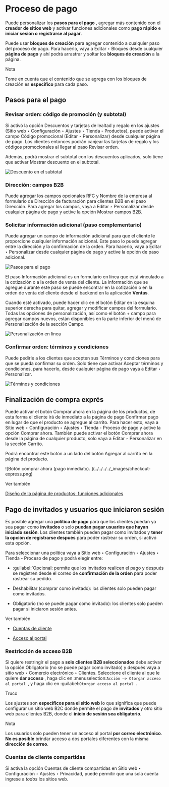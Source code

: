 # Proceso de pago

Puede personalizar los **pasos para el pago** , agregar más contenido con el
**creador de sitios web** y activar funciones adicionales como **pago rápido**
e **iniciar sesión o registrarse al pagar**.

Puede usar **bloques de creación** para agregar contenido a cualquier paso del
proceso de pago. Para hacerlo, vaya a Editar ‣ Bloques desde cualquier
**página de pago** y ahí podrá arrastrar y soltar los **bloques de creación**
a la página.

Nota

Tome en cuenta que el contenido que se agrega con los bloques de creación es
**específico** para cada paso.

## Pasos para el pago

### Revisar orden: código de promoción (y subtotal)

Si activó la opción Descuentos y tarjetas de lealtad y regalo en los ajustes
(Sitio web ‣ Configuración ‣ Ajustes ‣ Tienda - Productos), puede activar el
campo Código promocional (Editar ‣ Personalizar) desde cualquier página de
pago. Los clientes entonces podrán canjear las tarjetas de regalo y los
códigos promocionales al llegar al paso Revisar orden.

Además, podrá mostrar el subtotal con los descuentos aplicados, solo tiene que
activar Mostrar descuento en el subtotal.

![Descuento en el subtotal](../../../../_images/checkout-subtotal.png)

### Dirección: campos B2B

Puede agregar los campos opcionales RFC y Nombre de la empresa al formulario
de Dirección de facturación para clientes B2B en el paso Dirección. Para
agregar los campos, vaya a Editar ‣ Personalizar desde cualquier página de
pago y active la opción Mostrar campos B2B.

### Solicitar información adicional (paso complementario)

Puede agregar un campo de información adicional para que el cliente le
proporcione cualquier información adicional. Este paso lo puede agregar entre
la dirección y la confirmación de la orden. Para hacerlo, vaya a Editar ‣
Personalizar desde cualquier página de pago y active la opción de paso
adicional.

![Pasos para el pago](../../../../_images/checkout-steps.png)

El paso Información adicional es un formulario en línea que está vinculado a
la cotización o a la orden de venta del cliente. La información que se agregue
durante este paso se puede encontrar en la cotización o en la orden de venta
del cliente desde el backend en la aplicación **Ventas**.

Cuando esté activado, puede hacer clic en el botón Editar en la esquina
superior derecha para quitar, agregar y modificar campos del formulario. Todas
las opciones de personalización, así como el botón \+ campo para agregar
campos nuevos, están disponibles en la parte inferior del menú de
Personalización de la sección Campo.

![Personalización en línea](../../../../_images/checkout-form.png)

### Confirmar orden: términos y condiciones

Puede pedirle a los clientes que acepten sus Términos y condiciones para que
se pueda confirmar su orden. Solo tiene que activar Aceptar términos y
condiciones, para hacerlo, desde cualquier página de pago vaya a Editar ‣
Personalizar.

![Términos y condiciones](../../../../_images/checkout-terms.png)

## Finalización de compra exprés

Puede activar el botón Comprar ahora en la página de los productos, de esta
forma el cliente irá de inmediato a la página de pago Confirmar pago en lugar
de que el producto se agregue al carrito. Para hacer esto, vaya a Sitio web ‣
Configuración ‣ Ajustes ‣ Tienda - Proceso de pago y active la opción Comprar
ahora. También puede activar el botón Comprar ahora desde la página de
cualquier producto, solo vaya a Editar ‣ Personalizar en la sección Carrito.

Podrá encontrar este botón a un lado del botón Agregar al carrito en la página
del producto.

![Botón comprar ahora \(pago inmediato\). ](../../../../_images/checkout-
express.png)

Ver también

[Diseño de la página de productos: funciones
adicionales](../managing_products/products.html#ecommerce-functions)

## Pago de invitados y usuarios que iniciaron sesión

Es posible agregar una **política de pago** para que los clientes puedan ya
sea pagar como **invitados** o solo **puedan pagar usuarios que hayan iniciado
sesión**. Los clientes también pueden pagar como invitados y **tener la opción
de registrarse después** para poder rastrear su orden, si activó esta opción.

Para seleccionar una política vaya a Sitio web ‣ Configuración ‣ Ajustes ‣
Tienda - Proceso de pago y podrá elegir entre:

  * :guilabel:`Opcional: permite que los invitados realicen el pago y después se registren desde el correo de **confirmación de la orden** para poder rastrear su pedido.

  * Deshabilitar (comprar como invitado): los clientes solo pueden pagar como invitados.

  * Obligatorio (no se puede pagar como invitado): los clientes solo pueden pagar si iniciaron sesión antes.

Ver también

  * [Cuentas de cliente](../ecommerce_management/customer_accounts.html)

  * [Acceso al portal](../../../general/users/portal.html)

### Restricción de acceso B2B

Si quiere restringir el pago a **solo clientes B2B seleccionados** debe
activar la opción Obligatorio (no se puede pagar como invitado) y después vaya
a sitio web ‣ Comercio electrónico ‣ Clientes. Seleccione el cliente al que le
quiere **dar acceso** , haga clic en :menuselection:`Acción –> Otorgar acceso
al portal `, y haga clic en :guilabel:`Otorgar acceso al portal `.

Truco

Los ajustes son **específicos para el sitio web** lo que significa que puede
configurar un sitio web B2C donde permite el pago de **invitados** y otro
sitio web para clientes B2B, donde el **inicio de sesión sea obligatorio**.

Nota

Los usuarios solo pueden tener un acceso al portal **por correo electrónico**.
**No es posible** brindar acceso a dos portales diferentes con la misma
**dirección de correo**.

### Cuentas de cliente compartidas

Si activa la opción Cuentas de cliente compartidas en Sitio web ‣
Configuración ‣ Ajustes ‣ Privacidad, puede permitir que una sola cuenta
ingrese a _todos_ los sitios web.

